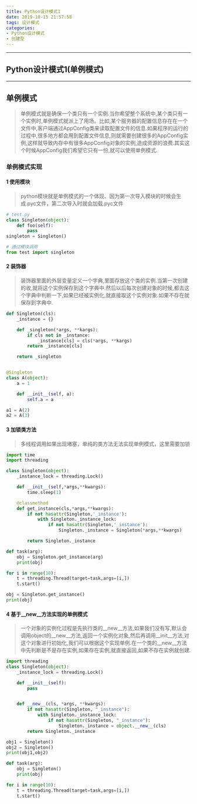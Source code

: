 ```yaml
---
title: Python设计模式1
date: 2019-10-15 21:57:58
tags: 设计模式
categories: 
- Python设计模式
- 创建型
---
```


***

## Python设计模式1(单例模式)

***

## 单例模式

> 单例模式就是确保一个类只有一个实例.当你希望整个系统中,某个类只有一个实例时,单例模式就派上了用场。比如,某个服务器的配置信息存在在一个文件中,客户端通过AppConfig类来读取配置文件的信息.如果程序的运行的过程中,很多地方都会用到配置文件信息,则就需要创建很多的AppConfig实例,这样就导致内存中有很多AppConfig对象的实例,造成资源的浪费.其实这个时候AppConfig我们希望它只有一份,就可以使用单例模式.

### 单例模式实现

#### 1 使用模块

> python模块就是单例模式的一个体现、因为第一次导入模块的时候会生成.pyc文件，第二次导入时就会加载.pyc文件

```python
# test.py
class Singleton(object):
    def foo(self):
        pass
singleton = Singleton()
```

```python
# 通过模块调用
from test import singleton
```

#### 2 装饰器

> 装饰器里面的外层变量定义一个字典,里面存放这个类的实例.当第一次创建的收,就将这个实例保存到这个字典中.然后以后每次创建对象的时候,都去这个字典中判断一下,如果已经被实例化,就直接取这个实例对象.如果不存在就保存到字典中.

```python
def Singleton(cls):
    _instance = {}

    def _singleton(*args, **kargs):
        if cls not in _instance:
            _instance[cls] = cls(*args, **kargs)
        return _instance[cls]

    return _singleton


@Singleton
class A(object):
    a = 1

    def __init__(self, a):
        self.a = a

a1 = A(2)
a2 = A(3)
```



#### 3 加锁类方法

> 多线程调用如果出现堵塞，单纯的类方法无法实现单例模式，这里需要加锁

```python
import time
import threading

class Singleton(object):
    _instance_lock = threading.Lock()

    def __init__(self,*args,**kwargs):
        time.sleep(1)

    @classmethod
    def get_instance(cls,*args,**kwargs):
        if not hasattr(Singleton,'_instance'):
            with Singleton._instance_lock:
                if not hasattr(Singleton,'_instance'):
                    Singleton._instance = Singleton(*args,**kwargs)

        return Singleton._instance

def task(arg):
    obj = Singleton.get_instance(arg)
    print(obj)

for i in range(10):
    t = threading.Thread(target=task,args=[i,])
    t.start()

obj = Singleton.get_instance()
print(obj)
```

#### 4 基于__new__方法实现的单例模式

>一个对象的实例化过程是先执行类的__new__方法,如果我们没有写,默认会调用object的__new__方法,返回一个实例化对象,然后再调用__init__方法,对这个对象进行初始化,我们可以根据这个实现单例.在一个类的__new__方法中先判断是不是存在实例,如果存在实例,就直接返回,如果不存在实例就创建.

```python
import threading
class Singleton(object):
    _instance_lock = threading.Lock()

    def __init__(self):
        pass


    def __new__(cls, *args, **kwargs):
        if not hasattr(Singleton, "_instance"):
            with Singleton._instance_lock:
                if not hasattr(Singleton, "_instance"):
                    Singleton._instance = object.__new__(cls)  
        return Singleton._instance

obj1 = Singleton()
obj2 = Singleton()
print(obj1,obj2)

def task(arg):
    obj = Singleton()
    print(obj)

for i in range(10):
    t = threading.Thread(target=task,args=[i,])
    t.start()
```
